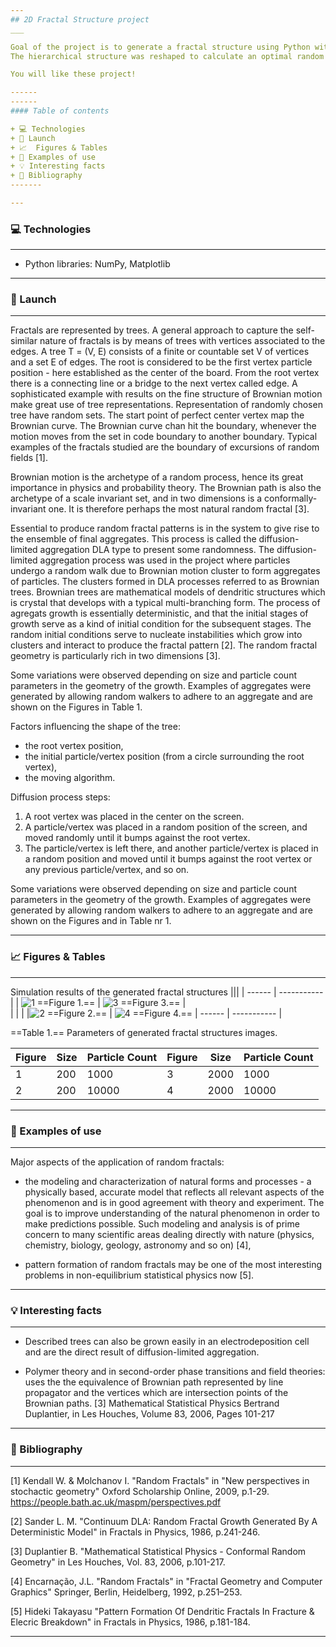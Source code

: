 ```yaml
---
## 2D Fractal Structure project
___

Goal of the project is to generate a fractal structure using Python with some color added.
The hierarchical structure was reshaped to calculate an optimal random fractal pattern. Random fractals are method of choice for the purpose of computer image synthesis. The density of structure can be reduced and increased based on the given parameters. 

You will like these project!

------
------
#### Table of contents

+ 💻 Technologies
+ 🚀 Launch
+ 📈  Figures & Tables
+ 🧩 Examples of use 
+ 💡 Interesting facts
+ 💬 Bibliography
-------

---
```

###  💻 Technologies
___

* Python libraries: NumPy, Matplotlib 

---
### 🚀 Launch
___
Fractals are represented by trees. A general approach to capture the self-similar nature of fractals is by means of trees with vertices associated to the edges. A tree T = (V, E) consists of a finite or countable set V of vertices and a set E of edges. The root is considered to be the first vertex particle position - here established as the center of the board. From the root vertex there is a connecting line or a bridge to the next vertex called edge. A sophisticated example with results on the fine structure of  Brownian motion make great use of tree representations. Representation of randomly chosen tree have random sets. The start point of perfect center vertex map the Brownian curve. The Brownian curve chan hit the boundary, whenever the motion moves from the set in code boundary to another boundary.  Typical examples of the fractals studied are the boundary of excursions of random fields [1].

Brownian motion is the archetype of a random process, hence its great importance in physics and probability theory. The Brownian path is also the archetype of a scale invariant set, and in two dimensions is a conformally-invariant one. It is therefore perhaps the most natural random fractal [3].

Essential to produce random fractal patterns is in the system to give rise to the ensemble of final aggregates. This process is called the diffusion-limited aggregation DLA type to present some randomness. The diffusion-limited aggregation process was used in the project where particles undergo a random walk due to Brownian motion cluster to form aggregates of particles. The clusters formed in DLA processes referred to as Brownian trees. Brownian trees are mathematical models of dendritic structures which is crystal that develops with a typical multi-branching form. The process of agregats growth is essentially deterministic, and that the initial stages of growth serve as a kind of initial condition for the subsequent stages. The random initial conditions serve to nucleate instabilities which grow into clusters and interact to produce the fractal pattern [2]. The random fractal geometry is particularly rich in two dimensions [3]. 


Some variations were observed depending on size and particle count parameters in the geometry of the growth. Examples of aggregates were generated by allowing random walkers to adhere to an aggregate and are shown on the Figures in Table 1. 

Factors influencing the shape of the tree:
* the root vertex position,
* the initial particle/vertex position (from a circle surrounding the root vertex),
* the moving algorithm.

Diffusion process steps: 
1. A root vertex was placed in the center on the screen.
2. A particle/vertex was placed in a random position of the screen, and moved randomly until it bumps against the root vertex.
3. The particle/vertex is left there, and another particle/vertex is placed in a random position and moved until it bumps against the root vertex or any previous particle/vertex, and so on.

Some variations were observed depending on size and particle count parameters in the geometry of the growth. Examples of aggregates were generated by allowing random walkers to adhere to an aggregate and are shown on the Figures and in Table nr 1. 

---
### 📈  Figures & Tables
___
Simulation results of the generated fractal structures
|||
| ------ | ----------- |
| ![1](https://github.com/natkoz/2d_fractal/blob/images/1.png "Fig.1") ==Figure 1.==  |  ![3](https://github.com/natkoz/2d_fractal/blob/images/3.png "Fig.3")  ==Figure 3.== |  
|  |  |
|![2](https://github.com/natkoz/2d_fractal/blob/images/2.png "Fig.2") ==Figure 2.== |  ![4](https://github.com/natkoz/2d_fractal/blob/images/4.png "Fig.4") ==Figure 4.==  | ------ | ----------- |


==Table 1.== Parameters of generated fractal structures images. 

| Figure | Size | Particle Count | Figure | Size | Particle Count |
| ------ | ----------- |----------- | ------ | ----------- |-----------
| 1| 200 | 1000| 3| 2000 |1000|
| 2 | 200 |10000|4| 2000 | 10000|

---
###  🧩 Examples of use
___

Major aspects of the application of random fractals: 

* the modeling and characterization of natural forms and processes - a physically based, accurate model that reflects all relevant aspects of the phenomenon and is in good agreement with theory and experiment. The goal is to improve understanding of the natural phenomenon in order to make predictions possible. Such modeling and analysis is of prime concern to many scientific areas dealing directly with nature (physics, chemistry, biology, geology, astronomy and so on) [4],

* pattern formation of random fractals may be one of the most interesting problems in non-equilibrium statistical physics now [5]. 

---

### 💡 Interesting facts
___

* Described trees can also be grown easily in an electrodeposition cell and are the direct result of diffusion-limited aggregation.

* Polymer theory and in second-order phase transitions and field theories: uses the the equivalence of Brownian path represented by line propagator and the vertices which are intersection points of the Brownian paths. [3] Mathematical Statistical Physics
Bertrand Duplantier, in Les Houches, Volume 83, 2006, Pages 101-217

---
### 💬 Bibliography
___

[1] Kendall W. & Molchanov I. "Random Fractals" in "New perspectives in stochactic geometry" Oxford Scholarship Online, 2009, p.1-29. https://people.bath.ac.uk/maspm/perspectives.pdf 

[2] Sander L. M. "Continuum DLA: Random Fractal Growth Generated By A Deterministic Model" in Fractals in Physics, 1986, p.241-246.

[3] Duplantier B. "Mathematical Statistical Physics - Conformal Random Geometry" in Les Houches, Vol. 83, 2006, p.101-217.

[4] Encarnação, J.L. "Random Fractals" in "Fractal Geometry and Computer Graphics" Springer, Berlin, Heidelberg, 1992, p.251–253.

[5] Hideki Takayasu "Pattern Formation Of Dendritic Fractals In Fracture & Elecric Breakdown" in Fractals in Physics, 1986, p.181-184.

***